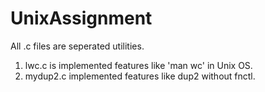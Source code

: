 # UnixAssignment
All .c files are seperated utilities.

1. lwc.c is implemented features like 'man wc' in Unix OS.
2. mydup2.c implemented features like dup2 without fnctl.